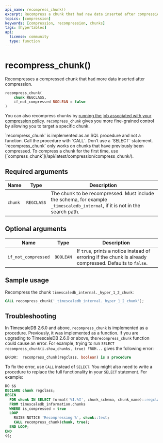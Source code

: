 ```yaml
---
api_name: recompress_chunk()
excerpt: Recompress a chunk that had new data inserted after compression
topics: [compression]
keywords: [compression, recompression, chunks]
tags: [hypertables]
api:
  license: community
  type: function
---
```


# recompress_chunk() <Tag type="community" content="Community" />

Recompresses a compressed chunk that had more data inserted after compression.

```sql
recompress_chunk(
    chunk REGCLASS,
    if_not_compressed BOOLEAN = false
)
```

You can also recompress chunks by
[running the job associated with your compression policy][run-job].
`recompress_chunk` gives you more fine-grained control by
allowing you to target a specific chunk.

<Highlight type="important">
`recompress_chunk` is implemented as an SQL procedure and not a function. Call
the procedure with `CALL`. Don't use a `SELECT` statement.
</Highlight>

<Highlight type="note">
`recompress_chunk` only works on chunks that have previously been compressed. To compress a
chunk for the first time, use [`compress_chunk`](/api/latest/compression/compress_chunk/).
</Highlight>

## Required arguments

|Name|Type|Description|
|-|-|-|
|`chunk`|`REGCLASS`|The chunk to be recompressed. Must include the schema, for example `_timescaledb_internal`, if it is not in the search path.|

## Optional arguments

|Name|Type|Description|
|-|-|-|
|`if_not_compressed`|`BOOLEAN`|If `true`, prints a notice instead of erroring if the chunk is already compressed. Defaults to `false`.|

## Sample usage

Recompress the chunk `timescaledb_internal._hyper_1_2_chunk`:

```sql
CALL recompress_chunk('_timescaledb_internal._hyper_1_2_chunk');
```

## Troubleshooting

In TimescaleDB 2.6.0 and above, `recompress_chunk` is implemented as a procedure.
Previously, it was implemented as a function. If you are upgrading to
TimescaleDB 2.6.0 or above, the`recompress_chunk`
function could cause an error. For example, trying to run `SELECT
recompress_chunk(i.show_chunks, true) FROM...` gives the following error:

```sql
ERROR:  recompress_chunk(regclass, boolean) is a procedure
```

To fix the error, use `CALL` instead of `SELECT`. You might also need to write a
procedure to replace the full functionality in your `SELECT` statement. For
example:

```sql
DO $$
DECLARE chunk regclass;
BEGIN
  FOR chunk IN SELECT format('%I.%I', chunk_schema, chunk_name)::regclass
  FROM timescaledb_information.chunks
  WHERE is_compressed = true
  LOOP
    RAISE NOTICE 'Recompressing %', chunk::text;
    CALL recompress_chunk(chunk, true);
  END LOOP;
END
$$;
```

[run-job]: /api/:currentVersion:/actions/run_job/
